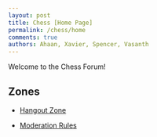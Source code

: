 ```yaml
---
layout: post
title: Chess [Home Page]
permalink: /chess/home
comments: true
authors: Ahaan, Xavier, Spencer, Vasanth
---
```


Welcome to the Chess Forum!

## Zones
- <a href="{{site.baseurl}}/chess/hangout">Hangout Zone</a>

- <a href="{{site.baseurl}}/chess/rules">Moderation Rules</a>


